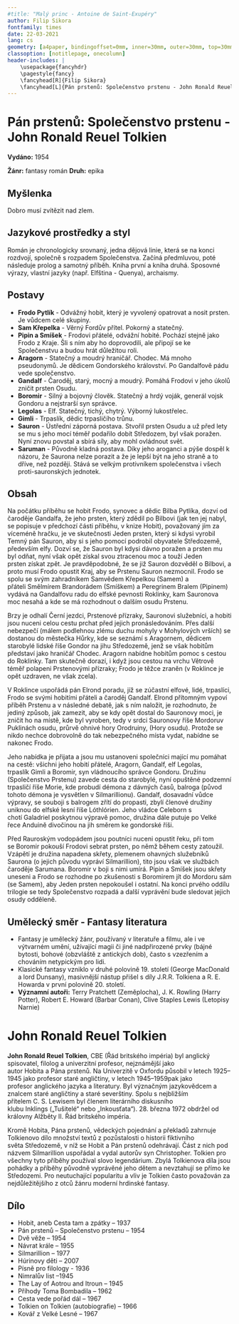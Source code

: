 ```yaml
---
#title: "Malý princ - Antoine de Saint-Exupéry"
author: Filip Sikora
fontfamily: times
date: 22-03-2021
lang: cs
geometry: [a4paper, bindingoffset=0mm, inner=30mm, outer=30mm, top=30mm, bottom=30mm]
classoption: [notitlepage, onecolumn]
header-includes: |
	\usepackage{fancyhdr}
	\pagestyle{fancy}
	\fancyhead[R]{Filip Sikora}
	\fancyhead[L]{Pán prstenů: Společenstvo prstenu - John Ronald Reuel Tolkien}
---
```


# Pán prstenů: Společenstvo prstenu - John Ronald Reuel Tolkien

**Vydáno:** 1954

**Žánr:** fantasy román **Druh:** epika

## Myšlenka

Dobro musí zvítězit nad zlem.

## Jazykové prostředky a styl

Román je chronologicky srovnaný, jedna dějová linie, která se na konci rozdvojí, společně s rozpadem Společenstva. Začíná předmluvou, poté následuje prolog a samotný příběh. Kniha první a kniha druhá. Sposovné výrazy, vlastní jazyky (např. Elfština - Quenya), archaismy.

## Postavy

- **Frodo Pytlík** - Odvážný hobit, který je vyvolený opatrovat a nosit prsten. Je vůdcem celé skupiny.
- **Sam Křepelka** - Věrný Fordův přítel. Pokorný a statečný.
- **Pipin a Smíšek** - Frodovi přátelé, odvážní hobité. Pochází stejně jako Frodo z Kraje. Šli s ním aby ho doprovodili, ale připojí se ke Společenstvu a budou hrát důležitou roli.
- **Aragorn** - Statečný a moudrý hraničář. Chodec. Má mnoho pseudonymů. Je dědicem Gondorského království. Po Gandalfově pádu vede společenstvo.
- **Gandalf** - Čaroděj, starý, mocný a moudrý. Pomáhá Frodovi v jeho úkolů zničit prsten Osudu.
- **Boromir** - Silný a bojovný člověk. Statečný a hrdý voják, generál vojsk Gondoru a nejstrarší syn správce.
- **Legolas** - Elf. Statečný, tichý, chytrý. Výborný lukostřelec.
- **Gimli** - Trpaslík, dědic trpasličího trůnu.
- **Sauron** - Ústřední záporná postava. Stvořil prsten Osudu a už před lety se mu s jeho mocí téměř podařilo dobít Středozem, byl však poražen. Nyní znovu povstal a sbírá síly, aby mohl ovládnout svět.
- **Saruman** - Původně kladná postava. Díky jeho aroganci a pýše dospěl k názoru, že Saurona nelze porazit a že je lepší být na jeho straně a to dříve, než později. Stává se velkým protivníkem společenstva i všech proti-sauronských jednotek.

## Obsah

Na počátku příběhu se hobit Frodo, synovec a dědic Bilba Pytlíka, dozví od čaroděje Gandalfa, že jeho prsten, který zdědil po Bilbovi (jak ten jej nabyl, se popisuje v předchozí části příběhu, v knize Hobit), považovaný jím za víceméně hračku, je ve skutečnosti Jeden prsten, který si kdysi vyrobil Temný pán Sauron, aby si s jeho pomocí podrobil obyvatele Středozemě, především elfy. Dozví se, že Sauron byl kdysi dávno poražen a prsten mu byl odňat, nyní však opět získal svou ztracenou moc a touží Jeden prsten získat zpět. Je pravděpodobné, že se již Sauron dozvěděl o Bilbovi, a proto musí Frodo opustit Kraj, aby se Prstenu Sauron nezmocnil. Frodo se spolu se svým zahradníkem Samvědem Křepelkou (Samem) a přáteli Smělmírem Brandorádem (Smíškem) a Peregrinem Bralem (Pipinem) vydává na Gandalfovu radu do elfské pevnosti Roklinky, kam Sauronova moc nesahá a kde se má rozhodnout o dalším osudu Prstenu.

Brzy je odhalí Černí jezdci, Prstenové přízraky, Sauronovi služebníci, a hobiti jsou nuceni celou cestu prchat před jejich pronásledováním. Přes další nebezpečí (málem podlehnou zlému duchu mohyly v Mohylových vrších) se dostanou do městečka Hůrky, kde se seznámí s Aragornem, dědicem starobylé lidské říše Gondor na jihu Středozemě, jenž se však hobitům představí jako hraničář Chodec. Aragorn nabídne hobitům pomoc s cestou do Roklinky. Tam skutečně dorazí, i když jsou cestou na vrchu Větrově téměř polapeni Prstenovými přízraky; Frodo je těžce zraněn (v Roklince je opět uzdraven, ne však zcela).

V Roklince uspořádá pán Elrond poradu, jíž se zúčastní elfové, lidé, trpaslíci, Frodo se svými hobitími přáteli a čaroděj Gandalf. Elrond přítomným vypoví příběh Prstenu a v následné debatě, jak s ním naložit, je rozhodnuto, že jediný způsob, jak zamezit, aby se kdy opět dostal do Sauronovy moci, je zničit ho na místě, kde byl vyroben, tedy v srdci Sauronovy říše Mordoruv Puklinách osudu, průrvě ohnivé hory Orodruiny, (Hory osudu). Protože se nikdo nechce dobrovolně do tak nebezpečného místa vydat, nabídne se nakonec Frodo.

Jeho nabídka je přijata a jsou mu ustanoveni společníci mající mu pomáhat na cestě: všichni jeho hobití přátelé, Aragorn, Gandalf, elf Legolas, trpaslík Gimli a Boromir, syn vládnoucího správce Gondoru. Družinu (Společenstvo Prstenu) zavede cesta do starobylé, nyní opuštěné podzemní trpasličí říše Morie, kde probudí démona z dávných časů, balroga (původ tohoto démona je vysvětlen v Silmarillionu). Gandalf, dosavadní vůdce výpravy, se souboji s balrogem zřítí do propasti, zbylí členové družiny uniknou do elfské lesní říše Lóthlórien. Jeho vládce Celeborn s chotí Galadriel poskytnou výpravě pomoc, družina dále putuje po Velké řece Anduině divočinou na jih směrem ke gondorské říši.

Před Rauroským vodopádem jsou poutníci nuceni opustit řeku, při tom se Boromir pokouší Frodovi sebrat prsten, po němž během cesty zatoužil. Vzápětí je družina napadena skřety, plemenem ohavných služebníků Saurona (o jejich původu vypráví Silmarillion), tito jsou však ve službách čaroděje Sarumana. Boromir v boji s nimi umírá. Pipin a Smíšek jsou skřety uneseni a Frodo se rozhodne po zkušenosti s Boromirem jít do Mordoru sám (se Samem), aby Jeden prsten nepokoušel i ostatní. Na konci prvého oddílu trilogie se tedy Společenstvo rozpadá a další vyprávění bude sledovat jejich osudy odděleně.

## Umělecký směr - Fantasy literatura

- Fantasy je umělecký žánr, používaný v literatuře a filmu, ale i ve výtvarném umění, užívající magii či jiné nadpřirozené prvky (bájné bytosti, bohové (obzvláště z antických dob), často s vzezřením a chováním netypickým pro lidi.
- Klasické fantasy vzniklo v druhé polovině 19. století (George MacDonald a lord Dunsany), masivnější nástup přišel s díly J.R.R. Tolkiena a R. E. Howarda v první polovině 20. století.
- **Významní autoři:** Terry Pratchett (Zeměplocha), J. K. Rowling (Harry Potter), Robert E. Howard (Barbar Conan), Clive Staples Lewis (Letopisy Narnie)

# John Ronald Reuel Tolkien

**John Ronald Reuel Tolkien**, CBE (Řád britského impéria) byl anglický spisovatel, filolog a univerzitní profesor, nejznámější jako autor Hobita a Pána prstenů. Na Univerzitě v Oxfordu působil v letech 1925–1945 jako profesor staré angličtiny, v letech 1945–1959pak jako profesor anglického jazyka a literatury. Byl význačným jazykovědcem a znalcem staré angličtiny a staré severštiny. Spolu s nejbližším přítelem C. S. Lewisem byl členem literárního diskusního klubu Inklings („Tušitelé“ nebo „Inkousťata“). 28. března 1972 obdržel od královny Alžběty II. Řád britského impéria.

Kromě Hobita, Pána prstenů, vědeckých pojednání a překladů zahrnuje Tolkienovo dílo množství textů z pozůstalosti o historii fiktivního světa Středozemě, v níž se Hobit a Pán prstenů odehrávají. Část z nich pod názvem Silmarillion uspořádal a vydal autorův syn Christopher. Tolkien pro všechny tyto příběhy používal slovo legendárium. Zbylá Tolkienova díla jsou pohádky a příběhy původně vyprávěné jeho dětem a nevztahují se přímo ke Středozemi. Pro neutuchající popularitu a vliv je Tolkien často považován za nejdůležitějšího z otců žánru moderní hrdinské fantasy.

## Dílo

- Hobit, aneb Cesta tam a zpátky – 1937
- Pán prstenů – Společenstvo prstenu – 1954
- Dvě věže – 1954
- Návrat krále – 1955
- Silmarillion – 1977
- Húrinovy děti – 2007
- Písně pro filology - 1936
- Nimralův list –1945
- The Lay of Aotrou and Itroun – 1945
- Příhody Toma Bombadila – 1962
- Cesta vede pořád dál – 1967
- Tolkien on Tolkien (autobiografie) – 1966
- Kovář z Velké Lesné – 1967
